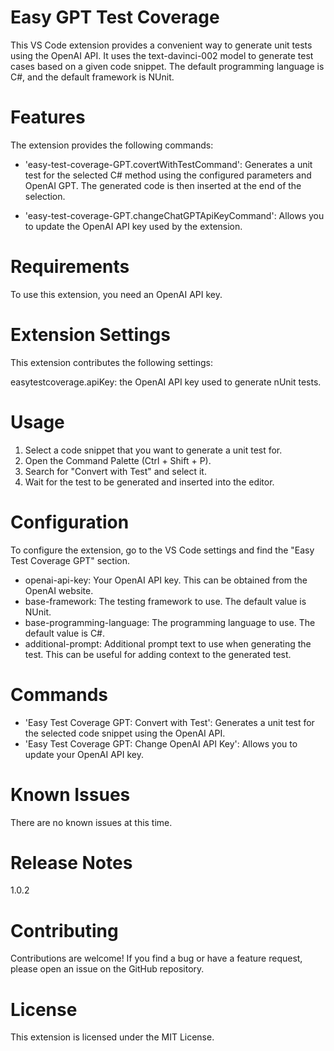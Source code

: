 # Easy GPT Test Coverage

This VS Code extension provides a convenient way to generate unit tests using the OpenAI API. It uses the text-davinci-002 model to generate test cases based on a given code snippet. The default programming language is C#, and the default framework is NUnit.

# Features

The extension provides the following commands:

- 'easy-test-coverage-GPT.covertWithTestCommand': Generates a unit test for the selected C# method using the configured parameters and OpenAI GPT. The generated code is then inserted at the end of the selection.

- 'easy-test-coverage-GPT.changeChatGPTApiKeyCommand': Allows you to update the OpenAI API key used by the extension.

# Requirements

To use this extension, you need an OpenAI API key.

# Extension Settings

This extension contributes the following settings:

easytestcoverage.apiKey: the OpenAI API key used to generate nUnit tests.

# Usage

1. Select a code snippet that you want to generate a unit test for.
2. Open the Command Palette (Ctrl + Shift + P).
3. Search for "Convert with Test" and select it.
4. Wait for the test to be generated and inserted into the editor.

# Configuration

To configure the extension, go to the VS Code settings and find the "Easy Test Coverage GPT" section.

- openai-api-key: Your OpenAI API key. This can be obtained from the OpenAI website.
- base-framework: The testing framework to use. The default value is NUnit.
- base-programming-language: The programming language to use. The default value is C#.
- additional-prompt: Additional prompt text to use when generating the test. This can be useful for adding context to the generated test.

# Commands

- 'Easy Test Coverage GPT: Convert with Test': Generates a unit test for the selected code snippet using the OpenAI API.
- 'Easy Test Coverage GPT: Change OpenAI API Key': Allows you to update your OpenAI API key.

# Known Issues

There are no known issues at this time.

# Release Notes

1.0.2

# Contributing

Contributions are welcome! If you find a bug or have a feature request, please open an issue on the GitHub repository.

# License

This extension is licensed under the MIT License.
